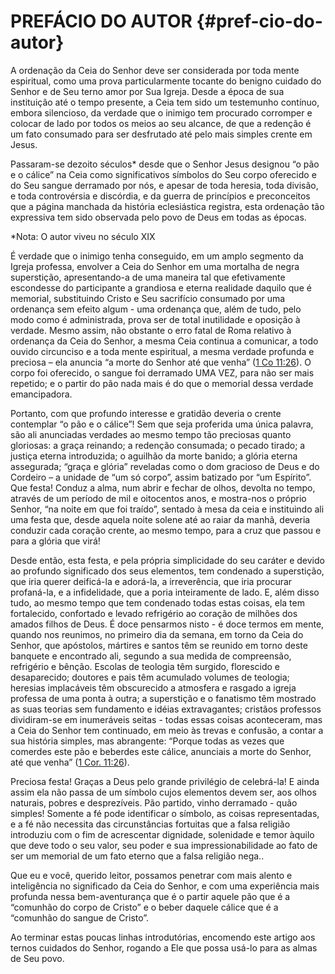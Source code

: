 # PREFÁCIO DO AUTOR {#pref-cio-do-autor}

A ordenação da Ceia do Senhor deve ser considerada por toda mente espiritual, como uma prova particularmente tocante do benigno cuidado do Senhor e de Seu terno amor por Sua Igreja. Desde a época de sua instituição até o tempo presente, a Ceia tem sido um testemunho contínuo, embora silencioso, da verdade que o inimigo tem procurado corromper e colocar de lado por todos os meios ao seu alcance, de que a redenção é um fato consumado para ser desfrutado até pelo mais simples crente em Jesus.

Passaram-se dezoito séculos* desde que o Senhor Jesus designou “o pão e o cálice” na Ceia como significativos símbolos do Seu corpo oferecido e do Seu sangue derramado por nós, e apesar de toda heresia, toda divisão, e toda controvérsia e discórdia, e da guerra de princípios e preconceitos que a página manchada da história eclesiástica registra, esta ordenação tão expressiva tem sido observada pelo povo de Deus em todas as épocas.

*Nota: O autor viveu no século XIX

É verdade que o inimigo tenha conseguido, em um amplo segmento da Igreja professa, envolver a Ceia do Senhor em uma mortalha de negra superstição, apresentando-a de uma maneira tal que efetivamente escondesse do participante a grandiosa e eterna realidade daquilo que é memorial, substituindo Cristo e Seu sacrifício consumado por uma ordenança sem efeito algum - uma ordenança que, além de tudo, pelo modo como é administrada, prova ser de total inutilidade e oposição à verdade. Mesmo assim, não obstante o erro fatal de Roma relativo à ordenança da Ceia do Senhor, a mesma Ceia continua a comunicar, a todo ouvido circunciso e a toda mente espiritual, a mesma verdade profunda e preciosa – ela anuncia “a morte do Senhor até que venha” ([1 Co 11:26](http://bibliaonline.com.br/acf/1co/11/26)). O corpo foi oferecido, o sangue foi derramado UMA VEZ, para não ser mais repetido; e o partir do pão nada mais é do que o memorial dessa verdade emancipadora.

Portanto, com que profundo interesse e gratidão deveria o crente contemplar “o pão e o cálice”! Sem que seja proferida uma única palavra, são ali anunciadas verdades ao mesmo tempo tão preciosas quanto gloriosas: a graça reinando; a redenção consumada; o pecado tirado; a justiça eterna introduzida; o aguilhão da morte banido; a glória eterna assegurada; “graça e glória” reveladas como o dom gracioso de Deus e do Cordeiro – a unidade de “um só corpo”, assim batizado por “um Espírito”. Que festa! Conduz a alma, num abrir e fechar de olhos, devolta no tempo, através de um período de mil e oitocentos anos, e mostra-nos o próprio Senhor, “na noite em que foi traído”, sentado à mesa da ceia e instituindo ali uma festa que, desde aquela noite solene até ao raiar da manhã, deveria conduzir cada coração crente, ao mesmo tempo, para a cruz que passou e para a glória que virá!

Desde então, esta festa, e pela própria simplicidade do seu caráter e devido ao profundo significado dos seus elementos, tem condenado a superstição, que iria querer deificá-la e adorá-la, a irreverência, que iria procurar profaná-la, e a infidelidade, que a poria inteiramente de lado. E, além disso tudo, ao mesmo tempo que tem condenado todas estas coisas, ela tem fortalecido, confortado e levado refrigério ao coração de milhões dos amados filhos de Deus. É doce pensarmos nisto - é doce termos em mente, quando nos reunimos, no primeiro dia da semana, em torno da Ceia do Senhor, que apóstolos, mártires e santos têm se reunido em torno deste banquete e encontrado ali, segundo a sua medida de compreensão, refrigério e bênção. Escolas de teologia têm surgido, florescido e desaparecido; doutores e pais têm acumulado volumes de teologia; heresias implacáveis têm obscurecido a atmosfera e rasgado a igreja professa de uma ponta à outra; a superstição e o fanatismo têm mostrado as suas teorias sem fundamento e idéias extravagantes; cristãos professos dividiram-se em inumeráveis seitas - todas essas coisas aconteceram, mas a Ceia do Senhor tem continuado, em meio às trevas e confusão, a contar a sua história simples, mas abrangente: “Porque todas as vezes que comerdes este pão e beberdes este cálice, anunciais a morte do Senhor, até que venha” ([1 Cor. 11:26](http://bibliaonline.com.br/acf/1co/11/26)).

Preciosa festa! Graças a Deus pelo grande privilégio de celebrá-la! E ainda assim ela não passa de um símbolo cujos elementos devem ser, aos olhos naturais, pobres e desprezíveis. Pão partido, vinho derramado - quão simples! Somente a fé pode identificar o símbolo, as coisas representadas, e a fé não necessita das circunstâncias fortuitas que a falsa religião introduziu com o fim de acrescentar dignidade, solenidade e temor àquilo que deve todo o seu valor, seu poder e sua impressionabilidade ao fato de ser um memorial de um fato eterno que a falsa religião nega..

Que eu e você, querido leitor, possamos penetrar com mais alento e inteligência no significado da Ceia do Senhor, e com uma experiência mais profunda nessa bem-aventurança que é o partir aquele pão que é a “comunhão do corpo de Cristo” e o beber daquele cálice que é a “comunhão do sangue de Cristo”.

Ao terminar estas poucas linhas introdutórias, encomendo este artigo aos ternos cuidados do Senhor, rogando a Ele que possa usá-lo para as almas de Seu povo.
